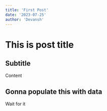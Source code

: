 ```yaml
---
title: 'First Post'
date: '2023-07-25'
author: 'Devansh'
---
```


# This is post title
## Subtitle
Content
## Gonna populate this with data
Wait for it